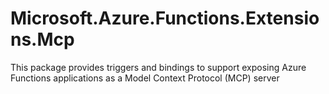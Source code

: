 # Microsoft.Azure.Functions.Extensions.Mcp

This package provides triggers and bindings to support exposing Azure Functions applications as a Model Context Protocol (MCP) server 
